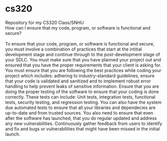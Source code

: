 # cs320
Repository for my CS320 Class/SNHU<BR>
How can I ensure that my code, program, or software is functional and secure?<BR>
<BR>
To ensure that your code, program, or software is functional and secure, you must involve a combination of practices that start at the intitial development stage and continue through to the post-development stage of your SDLC.  You must make sure that you have planned your project out and ensured that you have the proper requirements that your client is asking for.  You must ensure that you are following the best practices while coding your project which includes: adhering to industry-standard guidelines, ensure that your code is validated and sanitized and to implement robust error handling to help prevent leaks of sensitive information.  Ensure that you are doing the proper testing of the software to ensure that your coding is done correctly.  These tests can include: Unit tests, integration tests, functional tests, security testing, and regression testing.  You can also have the system due automated tests to ensure that all your libraries and dependecies are up-to-date and from trusted sources. You also need to ensure that even after the software has launched, that you do regular updated and address any new vulnerabilities.  Continuously gather feedback from users to identify and fix and bugs or vulnerabilities that might have been missed in the initial launch.
